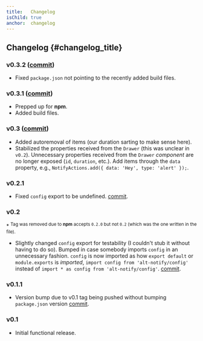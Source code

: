 ```yaml
---
title:   Changelog
isChild: true
anchor:  changelog
---
```


## Changelog {#changelog_title}

### v0.3.2 ([commit](https://github.com/sourcescript/alt-notify/commit/2b5708be21c37eaa3b3a360f686f75478cc3fe3a))

- Fixed `package.json` not pointing to the recently added build files.

### v0.3.1 ([commit](https://github.com/sourcescript/alt-notify/commit/1c86d0effb8aab60f5d962577185b91a865bf9e8))

- Prepped up for **npm**. 
- Added build files.

### v0.3 ([commit](https://github.com/sourcescript/alt-notify/commit/a6b00ed35dd1dc4382138b6b75c5f3d1b671ef35))

- Added autoremoval of items (our duration sarting to make sense here).
- Stabilized the properties received from the `Drawer` (this was unclear in `v0.2`). Unnecessary properties received from the `Drawer` *component* are no longer exposed (`id`, `duration`, etc.). Add items through the `data` property, e.g., `NotifyActions.add({ data: 'Hey', type: 'alert' });`.

### v0.2.1

- Fixed `config` export to be undefined. [commit](https://github.com/sourcescript/alt-notify/commit/8a51d49a2ccf042708d22d4e8c9a1c14af521045).

### v0.2

\* <sup>Tag was removed due to **npm** accepts `0.2.0` but not `0.2` (which was the one written in the file).</sup>

- Slightly changed `config` export for testability (I couldn't stub it without having to do so). Bumped in case somebody imports `config` in an unnecessary fashion. `config` is now imported as how `export default` or `module.exports` is *imported*, `import config from 'alt-notify/config'` instead of `import * as config from 'alt-notify/config'`. [commit](https://github.com/sourcescript/alt-notify/commit/6aba11aabd603932fab6c3fd18f268ea32cba986).

### v0.1.1

- Version bump due to v0.1 tag being pushed without bumping `package.json` version [commit](https://github.com/sourcescript/alt-notify/commit/879c8b43aff72d10077686143762204b16cebddd).

### v0.1

- Initial functional release.
